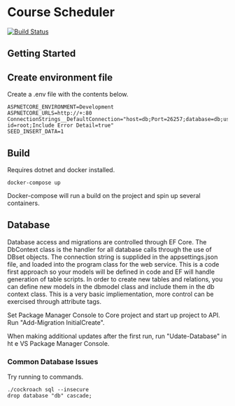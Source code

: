 # Course Scheduler

[![Build Status](https://github.com/Sundy0828/CourseSchedule/actions/workflows/main.yml/badge.svg)](https://github.com/Sundy0828/CourseSchedule/actions/workflows/main.yml)

## Getting Started

## Create environment file

Create a .env file with the contents below.

```
ASPNETCORE_ENVIRONMENT=Development
ASPNETCORE_URLS=http://+:80
ConnectionStrings__DefaultConnection="host=db;Port=26257;database=db;user id=root;Include Error Detail=true"
SEED_INSERT_DATA=1
```

## Build

Requires dotnet and docker installed.

```shell
docker-compose up
```

Docker-compose will run a build on the project and spin up several containers.

## Database

Database access and migrations are controlled through EF Core. The DbContext class is the handler for all database calls through the use of DBset objects. The connection string is supplided in the appsettings.json file, and loaded into the program class for the web service. This is a code first approach so your models will be defined in code and EF will handle generation of table scripts. In order to create new tables and relations, you can define new models in the dbmodel class and include them in the db context class. This is a very basic impliementation, more control can be exercised through attribute tags.


Set Package Manager Console to Core project and start up project to API. Run "Add-Migration InitialCreate".

When making additional updates after the first run, run "Udate-Database" in ht e VS Package Manager Console.

### Common Database Issues

Try running to commands.

```
./cockroach sql --insecure
drop database "db" cascade;
```